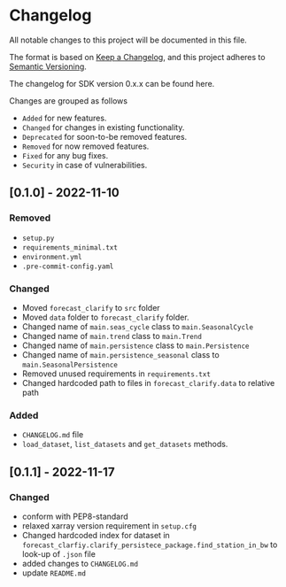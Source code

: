 # Changelog

All notable changes to this project will be documented in this file.

The format is based on [Keep a Changelog](https://keepachangelog.com/en/1.0.0/), and this project adheres to [Semantic Versioning](https://semver.org/spec/v2.0.0.html).

The changelog for SDK version 0.x.x can be found here.

Changes are grouped as follows

- `Added` for new features.
- `Changed` for changes in existing functionality.
- `Deprecated` for soon-to-be removed features.
- `Removed` for now removed features.
- `Fixed` for any bug fixes.
- `Security` in case of vulnerabilities.

## [0.1.0] - 2022-11-10

### Removed

- `setup.py`
- `requirements_minimal.txt`
- `environment.yml`
- `.pre-commit-config.yaml`

### Changed

- Moved `forecast_clarify` to `src` folder
- Moved `data` folder to `forecast_clarify` folder.
- Changed name of `main.seas_cycle` class to `main.SeasonalCycle`
- Changed name of `main.trend` class to `main.Trend`
- Changed name of `main.persistence` class to `main.Persistence`
- Changed name of `main.persistence_seasonal` class to `main.SeasonalPersistence`
- Removed unused requirements in `requirements.txt`
- Changed hardcoded path to files in `forecast_clarify.data` to relative path

### Added

- `CHANGELOG.md` file
- `load_dataset`, `list_datasets` and `get_datasets` methods.

## [0.1.1] - 2022-11-17

### Changed

- conform with PEP8-standard
- relaxed xarray version requirement in `setup.cfg`
- Changed hardcoded index for dataset in `forecast_clarfiy.clarify_persistece_package.find_station_in_bw` to look-up of `.json` file
- added changes to `CHANGELOG.md`
- update `README.md`
